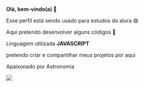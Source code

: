 **Olá, bem-vindo(a) 🖤**

 Esse perfil está sendo usado para estudos do alura 😄

 Aqui pretendo desenvolver alguns códigos 🥇

 Linguagem utilizada **JAVASCRIPT**

 pretendo criar e compartilhar meus projetos por aqui 

 Apaixonado por Astronomia

 ![](https://media1.tenor.com/m/YocPS-ZwwggAAAAC/galaxy-water.gif)
